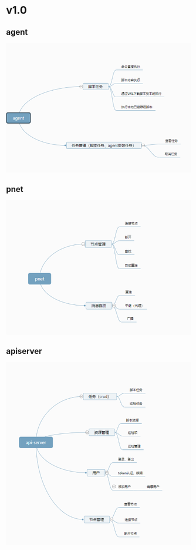 # v1.0

## agent
![](/v1-agent.png)

## pnet
![](/v1-pnet.png)


## apiserver
![](/v1-apiserver.png)